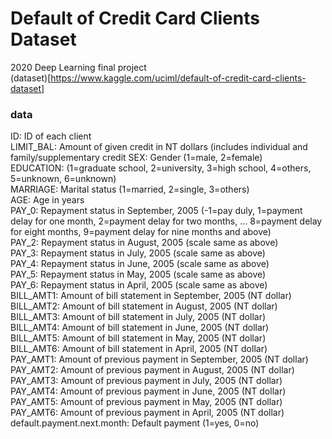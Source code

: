 # Default of Credit Card Clients Dataset
2020 Deep Learning final project  
(dataset)[https://www.kaggle.com/uciml/default-of-credit-card-clients-dataset]  
### data
ID: ID of each client  
LIMIT_BAL: Amount of given credit in NT dollars (includes individual and family/supplementary credit
SEX: Gender (1=male, 2=female)  
EDUCATION: (1=graduate school, 2=university, 3=high school, 4=others, 5=unknown, 6=unknown)  
MARRIAGE: Marital status (1=married, 2=single, 3=others)  
AGE: Age in years  
PAY_0: Repayment status in September, 2005 (-1=pay duly, 1=payment delay for one month, 2=payment delay for two months, … 8=payment delay for eight months, 9=payment delay for nine months and above)  
PAY_2: Repayment status in August, 2005 (scale same as above)  
PAY_3: Repayment status in July, 2005 (scale same as above)  
PAY_4: Repayment status in June, 2005 (scale same as above)  
PAY_5: Repayment status in May, 2005 (scale same as above)  
PAY_6: Repayment status in April, 2005 (scale same as above)  
BILL_AMT1: Amount of bill statement in September, 2005 (NT dollar)  
BILL_AMT2: Amount of bill statement in August, 2005 (NT dollar)  
BILL_AMT3: Amount of bill statement in July, 2005 (NT dollar)  
BILL_AMT4: Amount of bill statement in June, 2005 (NT dollar)  
BILL_AMT5: Amount of bill statement in May, 2005 (NT dollar)  
BILL_AMT6: Amount of bill statement in April, 2005 (NT dollar)  
PAY_AMT1: Amount of previous payment in September, 2005 (NT dollar)  
PAY_AMT2: Amount of previous payment in August, 2005 (NT dollar)  
PAY_AMT3: Amount of previous payment in July, 2005 (NT dollar)  
PAY_AMT4: Amount of previous payment in June, 2005 (NT dollar)  
PAY_AMT5: Amount of previous payment in May, 2005 (NT dollar)  
PAY_AMT6: Amount of previous payment in April, 2005 (NT dollar)  
default.payment.next.month: Default payment (1=yes, 0=no)  